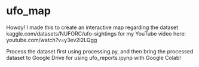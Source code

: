 # ufo_map

Howdy! I made this to create an interactive map regarding the dataset kaggle.com/datasets/NUFORC/ufo-sightings for my YouTube video here: youtube.com/watch?v=y3ev2i2LQgg

Process the dataset first using processing.py, and then bring the processed dataset to Google Drive for using ufo_reports.ipynp with Google Colab! 
